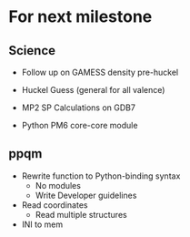 # For next milestone

## Science

  - Follow up on GAMESS density pre-huckel
  - Huckel Guess (general for all valence)
  - MP2 SP Calculations on GDB7

  - Python PM6 core-core module

## ppqm

  - Rewrite function to Python-binding syntax
    - No modules
    - Write Developer guidelines
  - Read coordinates
    - Read multiple structures
  - INI to mem
